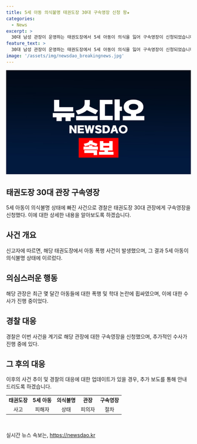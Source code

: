 ```yaml
---
title: 5세 아동 의식불명 태권도장 30대 구속영장 신청 왕★
categories:
  - News
excerpt: >
  30대 남성 관장이 운영하는 태권도장에서 5세 아동이 의식을 잃어 구속영장이 신청되었습니다. 사건의 전말과 경위에 대한 자세한 내용을 확인해보세요.
feature_text: >
  30대 남성 관장이 운영하는 태권도장에서 5세 아동이 의식을 잃어 구속영장이 신청되었습니다. 사건의 전말과 경위에 대한 자세한 내용을 확인해보세요.
image: '/assets/img/newsdao_breakingnews.jpg'
---
```


<p><img src="/assets/img/newsdao_breakingnews.jpg" alt="firstkoreanews 속보" /></p>

<h2>태권도장 30대 관장 구속영장</h2>

<p data-ke-size="size16">5세 아동이 의식불명 상태에 빠진 사건으로 경찰은 태권도장 30대 관장에게 구속영장을 신청했다. 이에 대한 상세한 내용을 알아보도록 하겠습니다.</p>

<h2 data-ke-size="size26">사건 개요</h2>

<p data-ke-size="size16">신고자에 따르면, 해당 태권도장에서 아동 폭행 사건이 발생했으며, 그 결과 5세 아동이 의식불명 상태에 이르렀다.</p>

<h2 data-ke-size="size26">의심스러운 행동</h2>

<p data-ke-size="size16">해당 관장은 최근 몇 달간 아동들에 대한 폭행 및 학대 논란에 휩싸였으며, 이에 대한 수사가 진행 중이었다.</p>

<h2 data-ke-size="size26">경찰 대응</h2>

<p data-ke-size="size16">경찰은 이번 사건을 계기로 해당 관장에 대한 구속영장을 신청했으며, 추가적인 수사가 진행 중에 있다.</p>

<h2 data-ke-size="size26">그 후의 대응</h2>

<p data-ke-size="size16">이후의 사건 추이 및 경찰의 대응에 대한 업데이트가 있을 경우, 추가 보도를 통해 안내드리도록 하겠습니다.</p>

<table>
  <tbody>
    <tr>
      <td style="text-align: center; height: 17px;"><b>태권도장</b></td>
      <td style="text-align: center; height: 17px;"><b>5세 아동</b></td>
      <td style="text-align: center; height: 17px;"><b>의식불명</b></td>
      <td style="text-align: center; height: 17px;"><b>관장</b></td>
      <td style="text-align: center; height: 17px;"><b>구속영장</b></td>
    </tr>
    <tr>
      <td style="text-align: center;">사고</td>
      <td style="text-align: center;">피해자</td>
      <td style="text-align: center;">상태</td>
      <td style="text-align: center;">피의자</td>
      <td style="text-align: center;">절차</td>
    </tr>
  </tbody>
</table>

<p data-ke-size="size16">&nbsp;</p>
실시간 뉴스 속보는, <a href="https://newsdao.kr" rel="dofollow">https://newsdao.kr</a>


